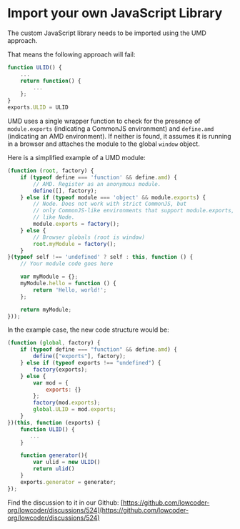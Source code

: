 # Import your own JavaScript Library

The custom JavaScript library needs to be imported using the UMD approach.

That means the following approach will fail:

```javascript
function ULID() {
    ... 
    return function() {
        ... 
    };
}
exports.ULID = ULID
```

UMD uses a single wrapper function to check for the presence of `module.exports` (indicating a CommonJS environment) and `define.amd` (indicating an AMD environment). If neither is found, it assumes it is running in a browser and attaches the module to the global `window` object.

Here is a simplified example of a UMD module:

```javascript
(function (root, factory) {
    if (typeof define === 'function' && define.amd) {
        // AMD. Register as an anonymous module.
        define([], factory);
    } else if (typeof module === 'object' && module.exports) {
        // Node. Does not work with strict CommonJS, but
        // only CommonJS-like environments that support module.exports,
        // like Node.
        module.exports = factory();
    } else {
        // Browser globals (root is window)
        root.myModule = factory();
    }
}(typeof self !== 'undefined' ? self : this, function () {
    // Your module code goes here

    var myModule = {};
    myModule.hello = function () {
        return 'Hello, world!';
    };

    return myModule;
}));
```

In the example case, the new code structure would be:

```javascript
(function (global, factory) {
    if (typeof define === "function" && define.amd) {
        define(["exports"], factory);
    } else if (typeof exports !== "undefined") {
        factory(exports);
    } else {
        var mod = {
            exports: {}
        };
        factory(mod.exports);
        global.ULID = mod.exports;
    }
})(this, function (exports) {
    function ULID() {
       ... 
    }

    function generator(){
        var ulid = new ULID()
        return ulid()
    }
    exports.generator = generator;
});
```

Find the discussion to it in our Github: [https://github.com/lowcoder-org/lowcoder/discussions/524](https://github.com/lowcoder-org/lowcoder/discussions/524)

